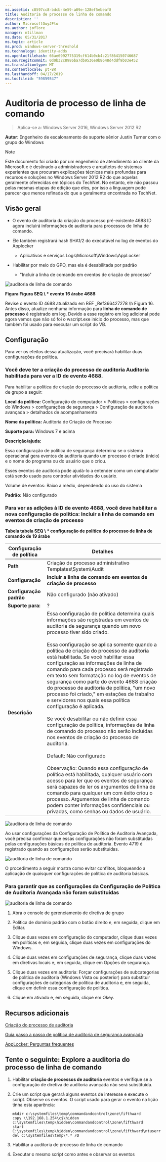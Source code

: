 ```yaml
---
ms.assetid: c8597cc8-bdcb-4e59-a09e-128ef5ebeaf8
title: Auditoria de processo de linha de comando
description: ''
author: MicrosoftGuyJFlo
ms.author: joflore
manager: mtillman
ms.date: 05/31/2017
ms.topic: article
ms.prod: windows-server-threshold
ms.technology: identity-adds
ms.openlocfilehash: 66ae6992775319cf614b0cb4c21f864150746687
ms.sourcegitcommit: 0d0b32c8986ba7db9536e0b8648d4ddf9b03e452
ms.translationtype: MT
ms.contentlocale: pt-BR
ms.lasthandoff: 04/17/2019
ms.locfileid: "59859547"
---
```

# <a name="command-line-process-auditing"></a>Auditoria de processo de linha de comando

>Aplica-se a: Windows Server 2016, Windows Server 2012 R2

**Autor**: Engenheiro de escalonamento de suporte sênior Justin Turner com o grupo do Windows  
  
> [!NOTE]  
> Este documento foi criado por um engenheiro de atendimento ao cliente da Microsoft e é destinado a administradores e arquitetos de sistemas experientes que procuram explicações técnicas mais profundas para recursos e soluções no Windows Server 2012 R2 do que aquelas geralmente oferecidas em tópicos do TechNet. No entanto, ele não passou pelas mesmas etapas de edição que eles, por isso a linguagem pode parecer que menos refinada do que a geralmente encontrada no TechNet.  
  
## <a name="overview"></a>Visão geral  
  
-   O evento de auditoria da criação do processo pré-existente 4688 ID agora incluirá informações de auditoria para processos de linha de comando.  
  
-   Ele também registrará hash SHA1/2 do executável no log de eventos do Applocker  
  
    -   Aplicativos e serviços Logs\Microsoft\Windows\AppLocker  
  
-   Habilitar por meio do GPO, mas ela é desabilitada por padrão  
  
    -   "Incluir a linha de comando em eventos de criação de processo"  
  
![auditoria de linha de comando](media/Command-line-process-auditing/GTR_ADDS_Event4688.gif)  
  
**Figura Figura SEQ \\ \* evento 16 árabe 4688**  
  
Revise o evento ID 4688 atualizado em REF _Ref366427278 \h Figura 16.  Antes disso, atualize nenhuma informação para **linha de comando de processo** é registrado em log.  Devido a esse registro em log adicional pode agora vemos que não só foi o wscript.exe início do processo, mas que também foi usado para executar um script do VB.  
  
## <a name="configuration"></a>Configuração  
Para ver os efeitos dessa atualização, você precisará habilitar duas configurações de política.  
  
### <a name="you-must-have-audit-process-creation-auditing-enabled-to-see-event-id-4688"></a>Você deve ter a criação do processo de auditoria Auditoria habilitada para ver a ID de evento 4688.  
Para habilitar a política de criação do processo de auditoria, edite a política de grupo a seguir:  
  
**Local da política:** Configuração do computador > Políticas > configurações do Windows > configurações de segurança > Configuração de auditoria avançada > detalhados de acompanhamento  
  
**Nome da política:** Auditoria de Criação de Processo  
  
**Suporte para:** Windows 7 e acima  
  
**Descrição/ajuda:**  
  
Essa configuração de política de segurança determina se o sistema operacional gera eventos de auditoria quando um processo é criado (início) e o nome do programa ou do usuário que o criou.  
  
Esses eventos de auditoria pode ajudá-lo a entender como um computador está sendo usado para controlar atividades do usuário.  
  
Volume de eventos: Baixo a médio, dependendo do uso do sistema  
  
**Padrão:** Não configurado  
  
### <a name="in-order-to-see-the-additions-to-event-id-4688-you-must-enable-the-new-policy-setting-include-command-line-in-process-creation-events"></a>Para ver as adições à ID de evento 4688, você deve habilitar a nova configuração de política: Incluir a linha de comando em eventos de criação de processo  
**Tabela tabela SEQ \\ \* configuração de política do processo de linha de comando de 19 árabe**  
  
|Configuração de política|Detalhes|  
|------------------------|-----------|  
|**Path**|Criação de processo administrativo Templates\System\Audit|  
|**Configuração**|**Incluir a linha de comando em eventos de criação de processo**|  
|**Configuração padrão**|Não configurado (não ativado)|  
|**Suporte para:**|?|  
|**Descrição**|Essa configuração de política determina quais informações são registradas em eventos de auditoria de segurança quando um novo processo tiver sido criado.<br /><br />Essa configuração se aplica somente quando a política de criação do processo de auditoria está habilitada. Se você habilitar essa configuração as informações de linha de comando para cada processo será registrado em texto sem formatação no log de eventos de segurança como parte do evento 4688 criação do processo de auditoria de política, "um novo processo foi criado," em estações de trabalho e servidores nos quais essa política configuração é aplicada.<br /><br />Se você desabilitar ou não definir essa configuração de política, informações de linha de comando do processo não serão incluídas nos eventos de criação do processo de auditoria.<br /><br />Default: Não configurado<br /><br />Observação: Quando essa configuração de política está habilitada, qualquer usuário com acesso para ler que os eventos de segurança será capazes de ler os argumentos de linha de comando para qualquer um com êxito criou o processo. Argumentos de linha de comando podem conter informações confidenciais ou privadas, como senhas ou dados de usuário.|  
  
![auditoria de linha de comando](media/Command-line-process-auditing/GTR_ADDS_IncludeCLISetting.gif)  
  
Ao usar configurações da Configuração de Política de Auditoria Avançada, você precisa confirmar que essas configurações não foram substituídas pelas configurações básicas de política de auditoria.  Evento 4719 é registrado quando as configurações serão substituídas.  
  
![auditoria de linha de comando](media/Command-line-process-auditing/GTR_ADDS_Event4719.gif)  
  
O procedimento a seguir mostra como evitar conflitos, bloqueando a aplicação de quaisquer configurações de política de auditoria básicas.  
  
### <a name="to-ensure-that-advanced-audit-policy-configuration-settings-are-not-overwritten"></a>Para garantir que as configurações da Configuração de Política de Auditoria Avançada não foram substituídas  
![auditoria de linha de comando](media/Command-line-process-auditing/GTR_ADDS_AdvAuditPolicy.gif)  
  
1.  Abra o console de gerenciamento de diretiva de grupo  
  
2.  Política de domínio padrão com o botão direito e, em seguida, clique em Editar.  
  
3.  Clique duas vezes em configuração do computador, clique duas vezes em políticas e, em seguida, clique duas vezes em configurações do Windows.  
  
4.  Clique duas vezes em configurações de segurança, clique duas vezes em diretivas locais e, em seguida, clique em Opções de segurança.  
  
5.  Clique duas vezes em auditoria: Forçar configurações de subcategorias de política de auditoria (Windows Vista ou posterior) para substituir configurações de categorias de política de auditoria e, em seguida, clique em definir essa configuração de política.  
  
6.  Clique em ativado e, em seguida, clique em Okey.  
  
## <a name="additional-resources"></a>Recursos adicionais  
[Criação do processo de auditoria](https://technet.microsoft.com/library/dd941613(v=WS.10).aspx)  
  
[Guia passo a passo de política de auditoria de segurança avançada](https://technet.microsoft.com/library/dd408940(v=WS.10).aspx)  
  
[AppLocker: Perguntas frequentes](https://technet.microsoft.com/library/ee619725(v=ws.10).aspx)  
  
## <a name="try-this-explore-command-line-process-auditing"></a>Tente o seguinte: Explore a auditoria do processo de linha de comando  
  
1.  Habilitar **criação de processos de auditoria** eventos e verifique se a configuração de diretiva de auditoria avançada não será substituída.  
  
2.  Crie um script que gerará alguns eventos de interesse e execute o script.  Observe os eventos.  O script usado para gerar o evento na lição tinha esta aparência:  
  
    ```  
    mkdir c:\systemfiles\temp\commandandcontrol\zone\fifthward  
    copy \\192.168.1.254\c$\hidden c:\systemfiles\temp\hidden\commandandcontrol\zone\fifthward  
    start C:\systemfiles\temp\hidden\commandandcontrol\zone\fifthward\ntuserrights.vbs  
    del c:\systemfiles\temp\*.* /Q  
    ```  
  
3.  Habilitar a auditoria de processo de linha de comando  
  
4.  Executar o mesmo script como antes e observar os eventos  
  



